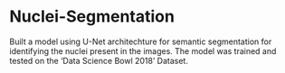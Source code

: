 # Nuclei-Segmentation
Built a model using U-Net architechture for semantic segmentation for identifying the nuclei present in the images. The model was trained and tested on the ‘Data Science Bowl 2018’ Dataset.
